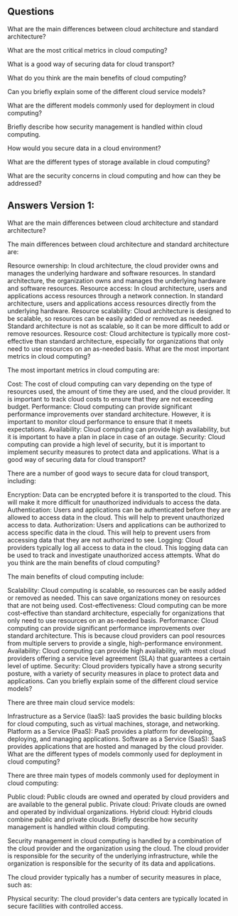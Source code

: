 
## Questions 
What are the main differences between cloud architecture and standard architecture?

What are the most critical metrics in cloud computing?

What is a good way of securing data for cloud transport?

What do you think are the main benefits of cloud computing?

Can you briefly explain some of the different cloud service models?

What are the different models commonly used for deployment in cloud computing?

Briefly describe how security management is handled within cloud computing.

How would you secure data in a cloud environment?

What are the different types of storage available in cloud computing?

What are the security concerns in cloud computing and how can they be addressed?

## Answers Version 1:

What are the main differences between cloud architecture and standard architecture?

The main differences between cloud architecture and standard architecture are:

Resource ownership: In cloud architecture, the cloud provider owns and manages the underlying hardware and software resources. In standard architecture, the organization owns and manages the underlying hardware and software resources.
Resource access: In cloud architecture, users and applications access resources through a network connection. In standard architecture, users and applications access resources directly from the underlying hardware.
Resource scalability: Cloud architecture is designed to be scalable, so resources can be easily added or removed as needed. Standard architecture is not as scalable, so it can be more difficult to add or remove resources.
Resource cost: Cloud architecture is typically more cost-effective than standard architecture, especially for organizations that only need to use resources on an as-needed basis.
What are the most important metrics in cloud computing?

The most important metrics in cloud computing are:

Cost: The cost of cloud computing can vary depending on the type of resources used, the amount of time they are used, and the cloud provider. It is important to track cloud costs to ensure that they are not exceeding budget.
Performance: Cloud computing can provide significant performance improvements over standard architecture. However, it is important to monitor cloud performance to ensure that it meets expectations.
Availability: Cloud computing can provide high availability, but it is important to have a plan in place in case of an outage.
Security: Cloud computing can provide a high level of security, but it is important to implement security measures to protect data and applications.
What is a good way of securing data for cloud transport?

There are a number of good ways to secure data for cloud transport, including:

Encryption: Data can be encrypted before it is transported to the cloud. This will make it more difficult for unauthorized individuals to access the data.
Authentication: Users and applications can be authenticated before they are allowed to access data in the cloud. This will help to prevent unauthorized access to data.
Authorization: Users and applications can be authorized to access specific data in the cloud. This will help to prevent users from accessing data that they are not authorized to see.
Logging: Cloud providers typically log all access to data in the cloud. This logging data can be used to track and investigate unauthorized access attempts.
What do you think are the main benefits of cloud computing?

The main benefits of cloud computing include:

Scalability: Cloud computing is scalable, so resources can be easily added or removed as needed. This can save organizations money on resources that are not being used.
Cost-effectiveness: Cloud computing can be more cost-effective than standard architecture, especially for organizations that only need to use resources on an as-needed basis.
Performance: Cloud computing can provide significant performance improvements over standard architecture. This is because cloud providers can pool resources from multiple servers to provide a single, high-performance environment.
Availability: Cloud computing can provide high availability, with most cloud providers offering a service level agreement (SLA) that guarantees a certain level of uptime.
Security: Cloud providers typically have a strong security posture, with a variety of security measures in place to protect data and applications.
Can you briefly explain some of the different cloud service models?

There are three main cloud service models:

Infrastructure as a Service (IaaS): IaaS provides the basic building blocks for cloud computing, such as virtual machines, storage, and networking.
Platform as a Service (PaaS): PaaS provides a platform for developing, deploying, and managing applications.
Software as a Service (SaaS): SaaS provides applications that are hosted and managed by the cloud provider.
What are the different types of models commonly used for deployment in cloud computing?

There are three main types of models commonly used for deployment in cloud computing:

Public cloud: Public clouds are owned and operated by cloud providers and are available to the general public.
Private cloud: Private clouds are owned and operated by individual organizations.
Hybrid cloud: Hybrid clouds combine public and private clouds.
Briefly describe how security management is handled within cloud computing.

Security management in cloud computing is handled by a combination of the cloud provider and the organization using the cloud. The cloud provider is responsible for the security of the underlying infrastructure, while the organization is responsible for the security of its data and applications.

The cloud provider typically has a number of security measures in place, such as:

Physical security: The cloud provider's data centers are typically located in secure facilities with controlled access.

